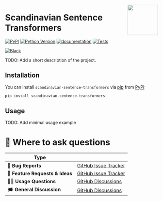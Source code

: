 <a href="https://github.com/KennethEnevoldsen/scandinavian-sentence-transformers"><img src="https://github.com/KennethEnevoldsen/scandinavian-sentence-transformers/blob/main/docs/_static/icon.png?raw=true" width="100" align="right"/></a>

# Scandinavian Sentence Transformers

[![PyPI](https://img.shields.io/pypi/v/scandinavian-sentence-transformers.svg)][pypi status]
[![Python Version](https://img.shields.io/pypi/pyversions/scandinavian-sentence-transformers)][pypi status]
[![documentation](https://github.com/KennethEnevoldsen/scandinavian-sentence-transformers/actions/workflows/documentation.yml/badge.svg)][documentation]
[![Tests](https://github.com/KennethEnevoldsen/scandinavian-sentence-transformers/actions/workflows/tests.yml/badge.svg)][tests]

[![Black](https://img.shields.io/badge/code%20style-black-000000.svg)][black]

[pypi status]: https://pypi.org/project/scandinavian-sentence-transformers/
[documentation]: https://KennethEnevoldsen.github.io/scandinavian-sentence-transformers/
[tests]: https://github.com/KennethEnevoldsen/scandinavian-sentence-transformers/actions?workflow=Tests
[black]: https://github.com/psf/black


<!-- start short-description -->

TODO: Add a short description of the project.

<!-- end short-description -->

## Installation

You can install `scandinavian-sentence-transformers` via [pip] from [PyPI]:

```bash
pip install scandinavian-sentence-transformers
```

[pip]: https://pip.pypa.io/en/stable/installing/
[PyPI]: https://pypi.org/project/cuecy/

## Usage

TODO: Add minimal usage example




# 💬 Where to ask questions

| Type                           |                        |
| ------------------------------ | ---------------------- |
| 🚨 **Bug Reports**              | [GitHub Issue Tracker] |
| 🎁 **Feature Requests & Ideas** | [GitHub Issue Tracker] |
| 👩‍💻 **Usage Questions**          | [GitHub Discussions]   |
| 🗯 **General Discussion**       | [GitHub Discussions]   |

[Documentation]: https://KennethEnevoldsen.github.io/scandinavian-sentence-transformers/index.html
[Installation]: https://KennethEnevoldsen.github.io/scandinavian-sentence-transformers/installation.html
[Tutorials]: https://KennethEnevoldsen.github.io/scandinavian-sentence-transformers/tutorials.html
[API Reference]: https://KennethEnevoldsen.github.io/scandinavian-sentence-transformers/references.html
[FAQ]: https://KennethEnevoldsen.github.io/scandinavian-sentence-transformers/faq.html
[github issue tracker]: https://github.com/KennethEnevoldsen/scandinavian-sentence-transformers/issues
[github discussions]: https://github.com/KennethEnevoldsen/scandinavian-sentence-transformers/discussions


